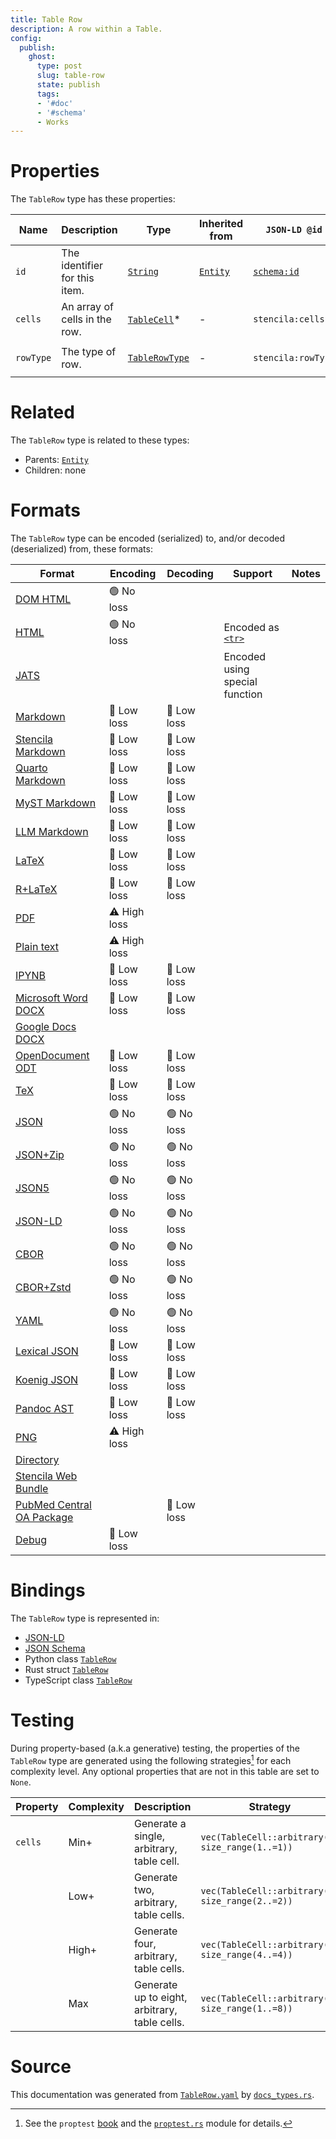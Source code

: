 ```yaml
---
title: Table Row
description: A row within a Table.
config:
  publish:
    ghost:
      type: post
      slug: table-row
      state: publish
      tags:
      - '#doc'
      - '#schema'
      - Works
---
```


# Properties

The `TableRow` type has these properties:

| Name      | Description                   | Type                                                                             | Inherited from                                                     | `JSON-LD @id`                        | Aliases                |
| --------- | ----------------------------- | -------------------------------------------------------------------------------- | ------------------------------------------------------------------ | ------------------------------------ | ---------------------- |
| `id`      | The identifier for this item. | [`String`](https://stencila.ghost.io/docs/reference/schema/string)               | [`Entity`](https://stencila.ghost.io/docs/reference/schema/entity) | [`schema:id`](https://schema.org/id) | -                      |
| `cells`   | An array of cells in the row. | [`TableCell`](https://stencila.ghost.io/docs/reference/schema/table-cell)*       | -                                                                  | `stencila:cells`                     | `cell`                 |
| `rowType` | The type of row.              | [`TableRowType`](https://stencila.ghost.io/docs/reference/schema/table-row-type) | -                                                                  | `stencila:rowType`                   | `row-type`, `row_type` |

# Related

The `TableRow` type is related to these types:

- Parents: [`Entity`](https://stencila.ghost.io/docs/reference/schema/entity)
- Children: none

# Formats

The `TableRow` type can be encoded (serialized) to, and/or decoded (deserialized) from, these formats:

| Format                                                                               | Encoding     | Decoding   | Support                                                                           | Notes |
| ------------------------------------------------------------------------------------ | ------------ | ---------- | --------------------------------------------------------------------------------- | ----- |
| [DOM HTML](https://stencila.ghost.io/docs/reference/formats/dom.html)                | 🟢 No loss    |            |                                                                                   |
| [HTML](https://stencila.ghost.io/docs/reference/formats/html)                        | 🟢 No loss    |            | Encoded as [`<tr>`](https://developer.mozilla.org/en-US/docs/Web/HTML/Element/tr) |
| [JATS](https://stencila.ghost.io/docs/reference/formats/jats)                        |              |            | Encoded using special function                                                    |
| [Markdown](https://stencila.ghost.io/docs/reference/formats/md)                      | 🔷 Low loss   | 🔷 Low loss |                                                                                   |
| [Stencila Markdown](https://stencila.ghost.io/docs/reference/formats/smd)            | 🔷 Low loss   | 🔷 Low loss |                                                                                   |
| [Quarto Markdown](https://stencila.ghost.io/docs/reference/formats/qmd)              | 🔷 Low loss   | 🔷 Low loss |                                                                                   |
| [MyST Markdown](https://stencila.ghost.io/docs/reference/formats/myst)               | 🔷 Low loss   | 🔷 Low loss |                                                                                   |
| [LLM Markdown](https://stencila.ghost.io/docs/reference/formats/llmd)                | 🔷 Low loss   | 🔷 Low loss |                                                                                   |
| [LaTeX](https://stencila.ghost.io/docs/reference/formats/latex)                      | 🔷 Low loss   | 🔷 Low loss |                                                                                   |
| [R+LaTeX](https://stencila.ghost.io/docs/reference/formats/rnw)                      | 🔷 Low loss   | 🔷 Low loss |                                                                                   |
| [PDF](https://stencila.ghost.io/docs/reference/formats/pdf)                          | ⚠️ High loss |            |                                                                                   |
| [Plain text](https://stencila.ghost.io/docs/reference/formats/text)                  | ⚠️ High loss |            |                                                                                   |
| [IPYNB](https://stencila.ghost.io/docs/reference/formats/ipynb)                      | 🔷 Low loss   | 🔷 Low loss |                                                                                   |
| [Microsoft Word DOCX](https://stencila.ghost.io/docs/reference/formats/docx)         | 🔷 Low loss   | 🔷 Low loss |                                                                                   |
| [Google Docs DOCX](https://stencila.ghost.io/docs/reference/formats/gdocx)           |              |            |                                                                                   |
| [OpenDocument ODT](https://stencila.ghost.io/docs/reference/formats/odt)             | 🔷 Low loss   | 🔷 Low loss |                                                                                   |
| [TeX](https://stencila.ghost.io/docs/reference/formats/tex)                          | 🔷 Low loss   | 🔷 Low loss |                                                                                   |
| [JSON](https://stencila.ghost.io/docs/reference/formats/json)                        | 🟢 No loss    | 🟢 No loss  |                                                                                   |
| [JSON+Zip](https://stencila.ghost.io/docs/reference/formats/json.zip)                | 🟢 No loss    | 🟢 No loss  |                                                                                   |
| [JSON5](https://stencila.ghost.io/docs/reference/formats/json5)                      | 🟢 No loss    | 🟢 No loss  |                                                                                   |
| [JSON-LD](https://stencila.ghost.io/docs/reference/formats/jsonld)                   | 🟢 No loss    | 🟢 No loss  |                                                                                   |
| [CBOR](https://stencila.ghost.io/docs/reference/formats/cbor)                        | 🟢 No loss    | 🟢 No loss  |                                                                                   |
| [CBOR+Zstd](https://stencila.ghost.io/docs/reference/formats/cbor.zstd)              | 🟢 No loss    | 🟢 No loss  |                                                                                   |
| [YAML](https://stencila.ghost.io/docs/reference/formats/yaml)                        | 🟢 No loss    | 🟢 No loss  |                                                                                   |
| [Lexical JSON](https://stencila.ghost.io/docs/reference/formats/lexical)             | 🔷 Low loss   | 🔷 Low loss |                                                                                   |
| [Koenig JSON](https://stencila.ghost.io/docs/reference/formats/koenig)               | 🔷 Low loss   | 🔷 Low loss |                                                                                   |
| [Pandoc AST](https://stencila.ghost.io/docs/reference/formats/pandoc)                | 🔷 Low loss   | 🔷 Low loss |                                                                                   |
| [PNG](https://stencila.ghost.io/docs/reference/formats/png)                          | ⚠️ High loss |            |                                                                                   |
| [Directory](https://stencila.ghost.io/docs/reference/formats/directory)              |              |            |                                                                                   |
| [Stencila Web Bundle](https://stencila.ghost.io/docs/reference/formats/swb)          |              |            |                                                                                   |
| [PubMed Central OA Package](https://stencila.ghost.io/docs/reference/formats/pmcoap) |              | 🔷 Low loss |                                                                                   |
| [Debug](https://stencila.ghost.io/docs/reference/formats/debug)                      | 🔷 Low loss   |            |                                                                                   |

# Bindings

The `TableRow` type is represented in:

- [JSON-LD](https://stencila.org/TableRow.jsonld)
- [JSON Schema](https://stencila.org/TableRow.schema.json)
- Python class [`TableRow`](https://github.com/stencila/stencila/blob/main/python/python/stencila/types/table_row.py)
- Rust struct [`TableRow`](https://github.com/stencila/stencila/blob/main/rust/schema/src/types/table_row.rs)
- TypeScript class [`TableRow`](https://github.com/stencila/stencila/blob/main/ts/src/types/TableRow.ts)

# Testing

During property-based (a.k.a generative) testing, the properties of the `TableRow` type are generated using the following strategies[^1] for each complexity level. Any optional properties that are not in this table are set to `None`.

| Property | Complexity | Description                                   | Strategy                                         |
| -------- | ---------- | --------------------------------------------- | ------------------------------------------------ |
| `cells`  | Min+       | Generate a single, arbitrary, table cell.     | `vec(TableCell::arbitrary(), size_range(1..=1))` |
|          | Low+       | Generate two, arbitrary, table cells.         | `vec(TableCell::arbitrary(), size_range(2..=2))` |
|          | High+      | Generate four, arbitrary, table cells.        | `vec(TableCell::arbitrary(), size_range(4..=4))` |
|          | Max        | Generate up to eight, arbitrary, table cells. | `vec(TableCell::arbitrary(), size_range(1..=8))` |

# Source

This documentation was generated from [`TableRow.yaml`](https://github.com/stencila/stencila/blob/main/schema/TableRow.yaml) by [`docs_types.rs`](https://github.com/stencila/stencila/blob/main/rust/schema-gen/src/docs_types.rs).

[^1]: See the `proptest` [book](https://proptest-rs.github.io/proptest/) and the [`proptest.rs`](https://github.com/stencila/stencila/blob/main/rust/schema/src/proptests.rs) module for details.

